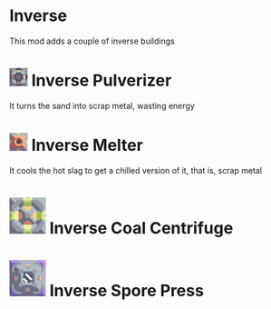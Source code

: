 # Inverse

This mod adds a couple of inverse buildings

# ![Inverse Pulverizer](https://raw.githubusercontent.com/NUCLEAR-BOMB/Inverse/main/icon.png) Inverse Pulverizer
It turns the sand into scrap metal, wasting energy

# ![Inverse Melter](https://raw.githubusercontent.com/NUCLEAR-BOMB/Inverse/main/sprites/blocks/production/InverseMelter.png) Inverse Melter
It cools the hot slag to get a chilled version of it, that is, scrap metal

# ![Inverse Coal Centrifuge](https://raw.githubusercontent.com/NUCLEAR-BOMB/Inverse/main/sprites/blocks/production/InverseCoalCentrifuge.png) Inverse Coal Centrifuge

# ![Inverse Spore Press](https://raw.githubusercontent.com/NUCLEAR-BOMB/pictures/master/InverseSporePress.png) Inverse Spore Press
